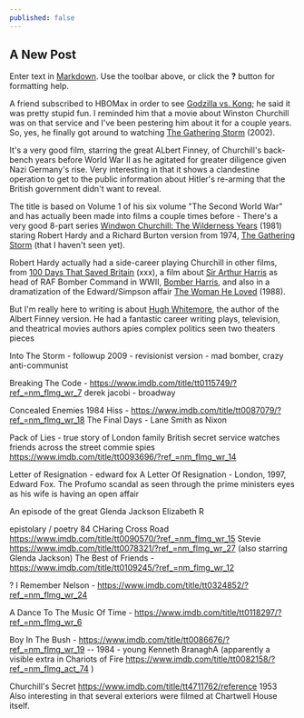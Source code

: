```yaml
---
published: false
---
```

## A New Post

Enter text in [Markdown](http://daringfireball.net/projects/markdown/). Use the toolbar above, or click the **?** button for formatting help.

A friend subscribed to HBOMax in order to see [Godzilla vs. Kong](https://www.imdb.com/title/tt5034838/reference); he said it was pretty stupid fun. I reminded him that a movie about Winston Churchill was on that service and I've been pestering him about it for a couple years. So, yes, he finally got around to watching [The Gathering Storm](https://www.imdb.com/title/tt0314097/) (2002).

It's a very good film, starring the great ALbert Finney, of Churchill's back-bench years before World War II as he agitated for greater diligence given Nazi Germany's rise. Very interesting in that it shows a clandestine operation to get to the public information about Hitler's re-arming that the British government didn't want to reveal.

The title is based on Volume 1 of his six volume "The Second World War" and has actually been made into films a couple times before - There's a very good 8-part series [Windwon Churchill: The Wilderness Years](https://www.imdb.com/title/tt0081963/) (1981) staring Robert Hardy and a Richard Burton version from 1974, [The Gathering Storm](https://www.imdb.com/title/tt0071536/) (that I haven't seen yet).

Robert Hardy actually had a side-career playing Churchill in other films, from [100 Days That Saved Britain](https://www.imdb.com/title/tt4400610/) (xxx), a film about [Sir Arthur Harris](https://en.wikipedia.org/wiki/Sir_Arthur_Harris,_1st_Baronet) as head of RAF Bomber Command in WWII, [Bomber Harris](https://www.imdb.com/title/tt0310777/), and also in a dramatization of the Edward/Simpson affair [The Woman He Loved](https://www.imdb.com/title/tt0096460/reference) (1988).

But I'm really here to writing is about [Hugh Whitemore](https://en.wikipedia.org/wiki/Hugh_Whitemore), the author of the Albert Finney version. He had a fantastic career writing plays, television, and theatrical movies
authors apies complex politics seen two theaters pieces

Into The Storm - followup 2009 - revisionist version - mad bomber, crazy anti-communist

Breaking The Code - https://www.imdb.com/title/tt0115749/?ref_=nm_flmg_wr_7
derek jacobi - broadway

Concealed Enemies  1984  Hiss - https://www.imdb.com/title/tt0087079/?ref_=nm_flmg_wr_18
The Final Days - Lane Smith as Nixon

Pack of Lies - true story of London family British secret service watches friends across the street commie spies
https://www.imdb.com/title/tt0093696/?ref_=nm_flmg_wr_14

Letter of Resignation - edward fox A Letter Of Resignation - London, 1997, Edward Fox. The Profumo scandal as seen through the prime ministers eyes as his wife is having an open affair

An episode of the great Glenda Jackson Elizabeth R

epistolary / poetry
84 CHaring Cross Road https://www.imdb.com/title/tt0090570/?ref_=nm_flmg_wr_15
Stevie https://www.imdb.com/title/tt0078321/?ref_=nm_flmg_wr_27  (also starring Glenda Jackson)
The Best of Friends -  https://www.imdb.com/title/tt0109245/?ref_=nm_flmg_wr_12

? I Remember Nelson - https://www.imdb.com/title/tt0324852/?ref_=nm_flmg_wr_24

A Dance To The Music Of Time - https://www.imdb.com/title/tt0118297/?ref_=nm_flmg_wr_6

Boy In The Bush - https://www.imdb.com/title/tt0086676/?ref_=nm_flmg_wr_19   -- 1984 - young Kenneth BranaghA  (apparently a visible extra in Chariots of Fire https://www.imdb.com/title/tt0082158/?ref_=nm_flmg_act_74 )




Churchill's Secret
https://www.imdb.com/title/tt4711762/reference  1953
Also interesting in that several exteriors were filmed at Chartwell House itself.